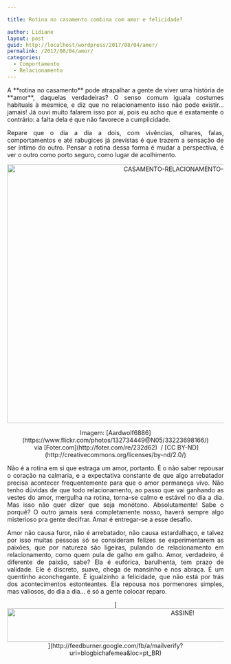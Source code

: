 ```yaml
---

title: Rotina no casamento combina com amor e felicidade?

author: Lidiane
layout: post
guid: http://localhost/wordpress/2017/08/04/amor/
permalink: /2017/08/04/amor/
categories:
  - Comportamento
  - Relacionamento
---
```

<p style="text-align: justify;">
  A **rotina no casamento** pode atrapalhar a gente de viver uma história de **amor**, daquelas verdadeiras? O senso comum iguala costumes habituais à mesmice, e diz que no relacionamento isso não pode existir&#8230; jamais! Já ouvi muito falarem isso por aí, pois eu acho que é exatamente o contrário: a falta dela é que não favorece a cumplicidade.
</p>

<p style="text-align: justify;">
  Repare que o dia a dia a dois, com vivências, olhares, falas, comportamentos e até rabugices já previstas é que trazem a sensação de ser íntimo do outro. Pensar a rotina dessa forma é mudar a perspectiva, é ver o outro como porto seguro, como lugar de acolhimento.
</p>

<p align="center">
  <img class="alignnone size-full wp-image-13929" src="http://www.trololodemulher.com.br/blog/wp-content/uploads/2017/08/CASAMENTO-RELACIONAMENTO-AMOR.jpg" alt="CASAMENTO-RELACIONAMENTO-AMOR" width="800" height="600" />
</p>

<p style="text-align: center;">
  Imagem: [Aardwolf6886](https://www.flickr.com/photos/132734449@N05/33223698166/)  via [Foter.com](http://foter.com/re/232d62)  / [CC BY-ND](http://creativecommons.org/licenses/by-nd/2.0/) 
</p>

<p style="text-align: justify;">
  Não é a rotina em si que estraga um amor, portanto. É o não saber repousar o coração na calmaria, e a expectativa constante de que algo arrebatador precisa acontecer frequentemente para que o amor permaneça vivo. Não tenho dúvidas de que todo relacionamento, ao passo que vai ganhando as vestes do amor, mergulha na rotina, torna-se calmo e estável no dia a dia. Mas isso não quer dizer que seja monótono. Absolutamente! Sabe o porquê? O outro jamais será completamente nosso, haverá sempre algo misterioso pra gente decifrar. Amar é entregar-se a esse desafio.
</p>

<p style="text-align: justify;">
  Amor não causa furor, não é arrebatador, não causa estardalhaço, e talvez por isso muitas pessoas só se consideram felizes se experimentarem as paixões, que por natureza são ligeiras, pulando de relacionamento em relacionamento, como quem pula de galho em galho. Amor, verdadeiro, é diferente de paixão, sabe? Ela é eufórica, barulhenta, tem prazo de validade. Ele é discreto, suave, chega de mansinho e nos abraça. É um quentinho aconchegante. É igualzinho a felicidade, que não está por trás dos acontecimentos estonteantes. Ela repousa nos pormenores simples, mas valiosos, do dia a dia&#8230; é só a gente colocar reparo.
</p>

<p align="center">
  [<img class="alignnone size-full wp-image-10439" src="http://www.trololodemulher.com.br/blog/wp-content/uploads/2014/09/ASSINE.png" alt="ASSINE!" width="800" height="78" />](http://feedburner.google.com/fb/a/mailverify?uri=blogbichafemea&loc=pt_BR) 
</p>

<p style="text-align: justify;">